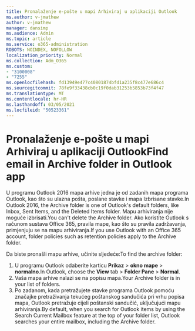 ```yaml
---
title: Pronalaženje e-pošte u mapi Arhiviraj u aplikaciji Outlook
ms.author: v-jmathew
author: v-jmathew
manager: dansimp
ms.audience: Admin
ms.topic: article
ms.service: o365-administration
ROBOTS: NOINDEX, NOFOLLOW
localization_priority: Normal
ms.collection: Adm_O365
ms.custom:
- "3100008"
- "7255"
ms.openlocfilehash: fd13949e477c40801874bfd1a235f8c477e686c4
ms.sourcegitcommit: 78fe9f33438cb0c19f0dab31253b5853b73f4f47
ms.translationtype: MT
ms.contentlocale: hr-HR
ms.lasthandoff: 03/05/2021
ms.locfileid: "50523361"
---
```

# <a name="find-email-in-archive-folder-in-outlook-app"></a><span data-ttu-id="76343-102">Pronalaženje e-pošte u mapi Arhiviraj u aplikaciji Outlook</span><span class="sxs-lookup"><span data-stu-id="76343-102">Find email in Archive folder in Outlook app</span></span>

<span data-ttu-id="76343-103">U programu Outlook 2016 mapa arhive jedna je od zadanih mapa programa Outlook, kao što su ulazna pošta, poslane stavke i mapa Izbrisane stavke.</span><span class="sxs-lookup"><span data-stu-id="76343-103">In Outlook 2016, the Archive folder is one of Outlook's default folders, like Inbox, Sent Items, and the Deleted Items folder.</span></span> <span data-ttu-id="76343-104">Mapu arhiviranja nije moguće izbrisati.</span><span class="sxs-lookup"><span data-stu-id="76343-104">You can't delete the Archive folder.</span></span> <span data-ttu-id="76343-105">Ako koristite Outlook s računom sustava Office 365, pravila mape, kao što su pravila zadržavanja, primjenjuju se na mapu arhiviranja.</span><span class="sxs-lookup"><span data-stu-id="76343-105">If you use Outlook with an Office 365 account, folder policies such as retention policies apply to the Archive folder.</span></span>

<span data-ttu-id="76343-106">Da biste pronašli mapu arhive, učinite sljedeće:</span><span class="sxs-lookup"><span data-stu-id="76343-106">To find the archive folder:</span></span>

1. <span data-ttu-id="76343-107">U programu Outlook odaberite karticu **Prikaz** > **okno mape**  >  **normalno**.</span><span class="sxs-lookup"><span data-stu-id="76343-107">In Outlook, choose the **View** tab > **Folder Pane** > **Normal**.</span></span>
2. <span data-ttu-id="76343-108">Vaša mapa arhive nalazi se na popisu mapa.</span><span class="sxs-lookup"><span data-stu-id="76343-108">Your Archive folder is in your list of folders.</span></span>
3. <span data-ttu-id="76343-109">Po zadanom, kada pretražujete stavke programa Outlook pomoću značajke pretraživanja tekućeg poštanskog sandučića pri vrhu popisa mapa, Outlook pretražuje cijeli poštanski sandučić, uključujući mapu arhiviranja.</span><span class="sxs-lookup"><span data-stu-id="76343-109">By default, when you search for Outlook items by using the Search Current Mailbox feature at the top of your folder list, Outlook searches your entire mailbox, including the Archive folder.</span></span>
